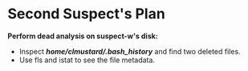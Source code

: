 # Second Suspect's Plan

**Perform dead analysis on suspect-w's disk:**

- Inspect ***home/clmustard/.bash_history*** and find two deleted files.
- Use fls and istat to see the file metadata.
